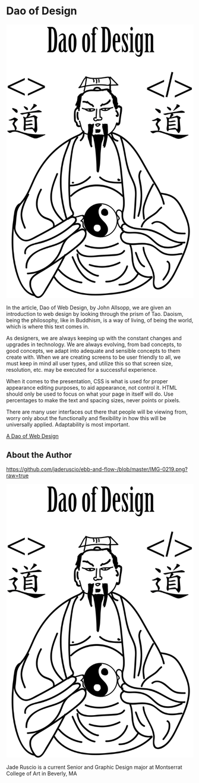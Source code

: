 # **Dao of Design**

![Ebb and Flow](https://github.com/jaderuscio/ebb-and-flow-/blob/master/DAO.png?raw=true)

In the article, Dao of Web Design, by John Allsopp, we are given an introduction to web design by looking through the prism of Tao. Daoism, being the philosophy, like in Buddhism, is a way of living, of being the world, which is where this text comes in. 

As designers, we are always keeping up with the constant changes and upgrades in technology. We are always evolving, from bad concepts, to good concepts, we adapt into adequate and sensible concepts to them create with. 
When we are creating screens to be user friendly to all, we must keep in mind all user types, and utilize this so that screen size, resolution, etc. may be executed for a successful experience. 

When it comes to the presentation, CSS is what is used for proper appearance editing purposes, to aid appearance, not control it. HTML should only be used to focus on what your page in itself will do. Use percentages to make the text and spacing sizes, never points or pixels. 

There are many user interfaces out there that people will be viewing from, worry only about the functionally and flexibility in how this will be universally applied. Adaptability is most important.

[A Dao of Web Design](https://alistapart.com/article/dao)

## **About the Author**

https://github.com/jaderuscio/ebb-and-flow-/blob/master/IMG-0219.png?raw=true

![selfie](https://github.com/jaderuscio/ebb-and-flow-/blob/master/DAO.png?raw=true)

Jade Ruscio is a current Senior and Graphic Design major at Montserrat College of Art in Beverly, MA 
